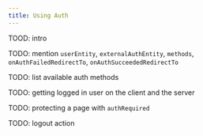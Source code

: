 ```yaml
---
title: Using Auth
---
```


TOOD: intro

TODO: mention `userEntity`,  `externalAuthEntity`, `methods`, `onAuthFailedRedirectTo`, `onAuthSucceededRedirectTo`

TODO: list available auth methods

TODO: getting logged in user on the client and the server

TODO: protecting a page with `authRequired`


TODO: logout action